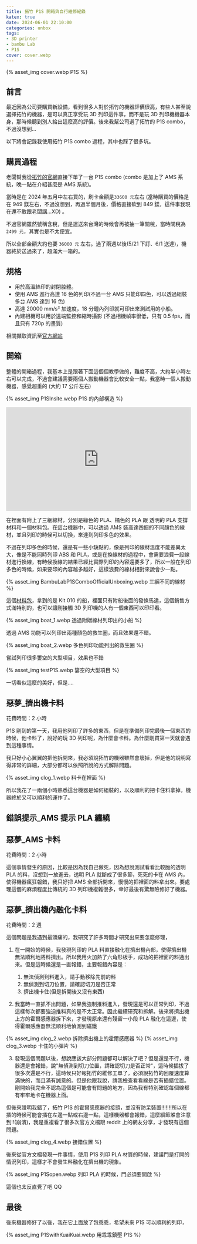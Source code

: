 ```yaml
---
title: 拓竹 P1S 開箱與自行維修紀錄
katex: true
date: 2024-06-01 22:10:00
categories: unbox
tags:
- 3D printer
- bambu Lab
- P1S
cover: cover.webp
---
```


{% asset_img  cover.webp P1S %}

## 前言

最近因為公司要購買新設備，看到很多人對於拓竹的機器評價很高，有些人甚至說選擇拓竹的機器，是可以真正享受玩 3D 列印這件事，而不是玩 3D 列印機機器本身，那時候聽到別人給出這麼高的評價。後來我幫公司選了拓竹的 P1S combo，不過沒想到...

以下將會記錄我使用拓竹 P1S combo 過程，其中也踩了很多坑。

## 購買過程

老闆幫我從[拓竹的官網](https://store.bambulab.com/products/p1s)直接下單了一台 P1S combo (combo 是加上了 AMS 系統，晚一點在介紹甚麼是 AMS 系統)。

當時是在 2024 年五月中左右買的，刷卡金額是```33600 元```左右 (當時購買的價格是在 949 鎂左右，不過沒想到，再過半個月後，價格直接砍到 849 鎂，這件事我現在還不敢跟老闆講...XD) 。

不過官網雖然號稱含稅，但是運送來台灣的時候會再被抽一筆關稅，當時關稅為 ```2499 元```，其實也是不太便宜。

所以全部金額大約也要 ```36000 元``` 左右。過了兩週以後(5/21 下訂、6/1 送達)，機器終於送過來了，超滿大一箱的。

## 規格

- 用於高溫絲印的封閉腔體。
- 使用 AMS 進行高達 16 色的列印(不過一台 AMS 只能印四色，可以透過組裝多台 AMS 達到 16 色)
- 高達 20000 mm/s² 加速度，18 分鐘內列印就可印出來測試用的小船。
- 內建相機可以用於遠端監控和縮時攝影 (不過相機幀率很低，只有 0.5 fps，而且只有 720p 的畫質)

相關擷取資訊至[官方網站](https://store.bambulab.com/products/p1s)

## 開箱

整體的開箱過程，我基本上是跟著下面這個個教學做的，難度不高，大約半小時左右可以完成，不過會建議需要兩個人搬動機器會比較安全一點，我當時一個人搬動機器，感覺超重的 (大約 17 公斤左右)

{% asset_img  P1SInsite.webp P1S 的內部構造 %}

<div style="text-align:center;position: relative;width: 100%;padding-bottom: 56.25%;height: 0;overflow: hidden;">

<iframe style="position: absolute;top: 0;left: 0;width: 100%;height: 100%;" src="https://www.youtube.com/embed/fNz-9jZJ9ZQ?si=qpmXg_d_OMciI7rs" title="YouTube video player" frameborder="0" allow="accelerometer; autoplay; clipboard-write; encrypted-media; gyroscope; picture-in-picture; web-share" allowfullscreen></iframe>
</div>

在裡面有附上了三綑線材，分別是綠色的 PLA、橘色的 PLA 跟 透明的 PLA 支撐材料和一個材料包。在這台機器中，可以透過 AMS 裝高達四捆的不同顏色的線材，並且列印的時候可以切換，來達到列印多色的效果。

不過在列印多色的時候，還是有一些小缺點的，像是列印的線材溫度不能差異太大，像是不能同時列印 ABS 和 PLA，或是在換線材的過程中，會需要浪費一段線材進行換線，有時候換線的結果已經比實際列印的內容還要多了，所以一般在列印多色的時候，如果要印的內容越多越好，這樣浪費的線材相對來說會少一點。

{% asset_img  BambuLabP1SComboOfficialUnboxing.webp 三綑不同的線材 %}

這個[材料包](https://store.bambulab.com/products/boat-model-components-kit-010)，拿到的是 Kit 010 的船，裡面只有附船後面的發條馬達，這個銷售方式滿特別的，也可以讓剛接觸 3D 列印機的人有一個東西可以印印看。

{% asset_img  boat_1.webp 透過附贈線材列印出的小船 %}

透過 AMS 功能可以列印出兩種顏色的救生圈，而且效果還不錯。

{% asset_img  boat_2.webp 多色列印功能列出的救生圈 %}

嘗試列印很多簍空的大型項目，效果也不錯

{% asset_img  testP1S.webp 簍空的大型項目 %}

一切看似這麼的美好，但是....

## 惡夢_擠出機卡料

花費時間：2 小時

P1S 剛到的第一天，我用他列印了許多的東西，但是在準備列印完最後一個東西的時候，他卡料了，說好的玩 3D 列印呢，為什麼會卡料。為什麼剛買第一天就會遇到這種事情。

我只好小心翼翼的把他拆開來，我必須說拓竹的機器雖然會壞掉，但是他的說明寫得非常的詳細，大部分都可以依照所說的方式解除問題。

{% asset_img  clog_1.webp 料卡在裡面 %}

所以我花了一兩個小時熟悉這台機器是如何組裝的，以及順利的把卡住料拿掉，機器終於又可以順利的運作了。

## 錯誤提示_AMS 提示 PLA 纏繞

## 惡夢_AMS 卡料

花費時間：2 小時

這個事情發生的原因，比較是因為我自己做死，因為想說測試看看比較脆的透明 PLA 的料，沒想到一放進去，透明 PLA 就斷成了很多節，死死的卡在 AMS 內，使得機器瘋狂報錯，我只好把 AMS 全部拆開來，慢慢的把裡面的料拿出來。要處理這個的麻煩程度比傳統的 3D 列印機複雜很多，幸好最後有驚無險修好了機器。

## 惡夢_擠出機內融化卡料

花費時間：2 週

這個問題是我遇到最頭痛的，我研究了許多時間才研究出來要怎麼修理，

1. 在一開始的時候，我發現列印的 PLA 料直接融化在擠出機內部，使得擠出機無法順利地將料擠出。所以我用火加熱了六角形板手，成功的把裡面的料通出來。但是這時候還是一直報錯，主要報錯內容是：

    1. 無法偵測到料進入，請手動移除先前的料
    2. 無偵測到切刀位置，請確認切刀是否正常
    3. 擠出機卡住(但是拆開後又沒有東西)

2. 我當時一直抓不出問題，如果我強制推料進入，發現還是可以正常列印，不過這樣每次都要強迫推料真的是不太正常。因此繼續研究和拆解。後來將擠出機上方的霍爾感應器拆下來，才發現原來還有殘留一小段 PLA 融化在這邊，使得霍爾感應器無法順利地偵測到磁鐵

{% asset_img  clog_2.webp 拆除擠出機上的霍爾感應器 %}
{% asset_img  clog_3.webp 卡住的小彈片 %}

3. 發現這個問題以後，想說應該大部分問題都可以解決了吧？但是還是不行，機器還是會報錯，說"無偵測到切刀位置，請確認切刀是否正常"，這時候插拔了很多次還是不行，這時候只好報拓竹的維修工單了，必須說拓竹的回覆速度算滿快的，而且滿有誠意的。但是他跟我說，請我檢查看看線是否有插錯位置。剛開始我完全不認為這個是可能會有問題的地方，因為我有特別確認每個線都有牢牢地卡在機器上面。

但後來證明我錯了，拓竹 P1S 的霍爾感應器的接頭，並沒有防呆裝置!!!!!!!所以在插的時候可能會插在左邊一點或右邊一點，這樣機器都會報錯，這麼細節誰會注意到!!(崩潰)，我是重複看了很多次官方文檔跟 reddit 上的網友分享，才發現有這個問題。

{% asset_img  clog_4.webp 接錯位置 %}

後來從官方文檔發現一件事情，使用 P1S 列印 PLA 材質的時候，建議門是打開的情況列印，這樣才不會發生料融化在擠出機的現象。

{% asset_img  P1Sopen.webp 列印 PLA 的時候，門必須要開啟 %}

這個也太反直覺了吧 QQ

## 最後

後來機器修好了以後，我在它上面放了包乖乖，希望未來 P1S 可以順利的列印，

{% asset_img  P1SwithKuaiKuai.webp 用乖乖鎮壓 P1S %}
